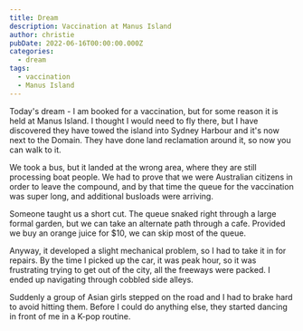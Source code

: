 ```yaml
---
title: Dream
description: Vaccination at Manus Island
author: christie
pubDate: 2022-06-16T00:00:00.000Z
categories:
  - dream
tags:
  - vaccination
  - Manus Island
---
```


Today's dream - I am booked for a vaccination, but for some reason it is held at Manus Island. I thought I would need to fly there, but I have discovered they have towed the island into Sydney Harbour and it's now next to the Domain. They have done land reclamation around it, so now you can walk to it.

We took a bus, but it landed at the wrong area, where they are still processing boat people. We had to prove that we were Australian citizens in order to leave the compound, and by that time the queue for the vaccination was super long, and additional busloads were arriving.

Someone taught us a short cut. The queue snaked right through a large formal garden, but we can take an alternate path through a cafe. Provided we buy an orange juice for $10, we can skip most of the queue.

Anyway, it developed a slight mechanical problem, so I had to take it in for repairs. By the time I picked up the car, it was peak hour, so it was frustrating trying to get out of the city, all the freeways were packed. I ended up navigating through cobbled side alleys.

Suddenly a group of Asian girls stepped on the road and I had to brake hard to avoid hitting them. Before I could do anything else, they started dancing in front of me in a K-pop routine.
